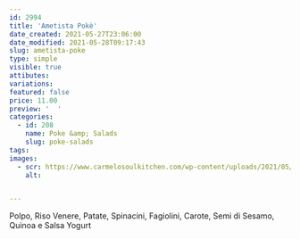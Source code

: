 ```yaml
---
id: 2994
title: 'Ametista Pokè'
date_created: 2021-05-27T23:06:00
date_modified: 2021-05-28T09:17:43
slug: ametista-poke
type: simple
visible: true
attibutes: 
variations:
featured: false
price: 11.00
preview: '  '
categories: 
  - id: 208
    name: Poke &amp; Salads
    slug: poke-salads
tags: 
images: 
  - scr: https://www.carmelosoulkitchen.com/wp-content/uploads/2021/05/AMETISTA.png
    alt: 


---
```


<p>Polpo, Riso Venere, Patate, Spinacini, Fagiolini, Carote, Semi di Sesamo, Quinoa e Salsa Yogurt</p>

